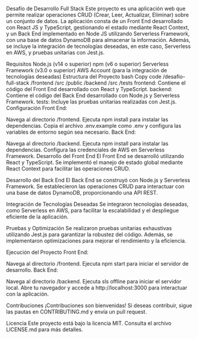 
Desafío de Desarrollo Full Stack
Este proyecto es una aplicación web que permite realizar operaciones CRUD (Crear, Leer, Actualizar, Eliminar) sobre un conjunto de datos. La aplicación consta de un Front End desarrollado con React JS y TypeScript, gestionando el estado mediante React Context, y un Back End implementado en Node JS utilizando Serverless Framework, con una base de datos DynamoDB para almacenar la información. Además, se incluye la integración de tecnologías deseadas, en este caso, Serverless en AWS, y pruebas unitarias con Jest.js.

Requisitos
Node.js (v14 o superior)
npm (v6 o superior)
Serverless Framework (v3.0 o superior)
AWS Account (para la integración de tecnologías deseadas)
Estructura del Proyecto
bash
Copy code
/desafio-full-stack
  /frontend
    /src
    /public
  /backend
    /src
  /tests
frontend: Contiene el código del Front End desarrollado con React y TypeScript.
backend: Contiene el código del Back End desarrollado con Node.js y Serverless Framework.
tests: Incluye las pruebas unitarias realizadas con Jest.js.
Configuración
Front End:

Navega al directorio /frontend.
Ejecuta npm install para instalar las dependencias.
Copia el archivo .env.example como .env y configura las variables de entorno según sea necesario.
Back End:

Navega al directorio /backend.
Ejecuta npm install para instalar las dependencias.
Configura las credenciales de AWS en Serverless Framework.
Desarrollo del Front End
El Front End se desarrolló utilizando React y TypeScript. Se implementó el manejo de estado global mediante React Context para facilitar las operaciones CRUD.

Desarrollo del Back End
El Back End se construyó con Node.js y Serverless Framework. Se establecieron las operaciones CRUD para interactuar con una base de datos DynamoDB, proporcionando una API REST.

Integración de Tecnologías Deseadas
Se integraron tecnologías deseadas, como Serverless en AWS, para facilitar la escalabilidad y el despliegue eficiente de la aplicación.

Pruebas y Optimización
Se realizaron pruebas unitarias exhaustivas utilizando Jest.js para garantizar la robustez del código. Además, se implementaron optimizaciones para mejorar el rendimiento y la eficiencia.

Ejecución del Proyecto
Front End:

Navega al directorio /frontend.
Ejecuta npm start para iniciar el servidor de desarrollo.
Back End:

Navega al directorio /backend.
Ejecuta sls offline para iniciar el servidor local.
Abre tu navegador y accede a http://localhost:3000 para interactuar con la aplicación.

Contribuciones
¡Contribuciones son bienvenidas! Si deseas contribuir, sigue las pautas en CONTRIBUTING.md y envía un pull request.

Licencia
Este proyecto está bajo la licencia MIT. Consulta el archivo LICENSE.md para más detalles.
